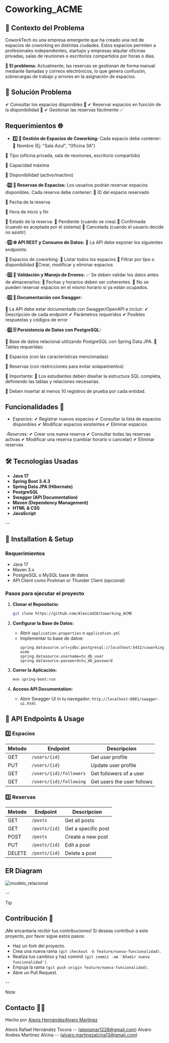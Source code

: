 # Coworking_ACME

## 📌 Contexto del Problema
CoworkTech es una empresa emergente que ha creado una red de espacios de coworking en distintas ciudades. Estos espacios permiten a profesionales independientes, startups y empresas alquilar oficinas privadas, salas de reuniones o escritorios compartidos por horas o días.

📅 **El problema:** Actualmente, las reservas se gestionan de forma manual mediante llamadas y correos electrónicos, lo que genera confusión, sobrecargas de trabajo y errores en la asignación de espacios.

## 📌 Solución Problema
✔ Consultar los espacios disponibles 🏢
✔ Reservar espacios en función de la disponibilidad 📆
✔ Gestionar las reservas fácilmente ✅

## Requerimientos 🌐

- **1️⃣ 🏢 Gestión de Espacios de Coworking:**
Cada espacio debe contener:
📌 Nombre (Ej: "Sala Azul", "Oficina 3A")

📌 Tipo (oficina privada, sala de reuniones, escritorio compartido)

📌 Capacidad máxima

📌 Disponibilidad (activo/inactivo)

-**2️⃣ 📆 Reservas de Espacios:**
  Los usuarios podrán reservar espacios disponibles. Cada reserva debe contener:
📌 ID del espacio reservado

📌 Fecha de la reserva

📌 Hora de inicio y fin

📌 Estado de la reserva:
  🔹 Pendiente (cuando se crea)
  🔹 Confirmada (cuando es aceptada por el sistema)
  🔹 Cancelada (cuando el usuario decide no asistir)

-**3️⃣ 🌐 API REST y Consumo de Datos:**
📢 La API debe exponer los siguientes endpoints:

📌 Espacios de coworking:
  🔹 Listar todos los espacios
  🔹 Filtrar por tipo o disponibilidad
  🔹Crear, modificar y eliminar espacios

-**4️⃣ 🚨 Validación y Manejo de Errores:**
✅ Se deben validar los datos antes de almacenarlos:
🔹 Fechas y horarios deben ser coherentes.
🔹 No se pueden reservar espacios en el mismo horario si ya están ocupados.

-**5️⃣ 📖 Documentación con Swagger:**

📌 La API debe estar documentada con Swagger/OpenAPI e incluir:
	✔ Descripción de cada endpoint
	✔ Parámetros requeridos
	✔ Posibles respuestas y códigos de error

 -**6️⃣ 🗄 Persistencia de Datos con PostgreSQL:**
 
 📌 Base de datos relacional utilizando PostgreSQL con Spring Data JPA.
🔹 Tablas requeridas:

📌 Espacios (con las características mencionadas)

  📌 Reservas (con restricciones para evitar solapamientos)
  
📢 Importante:
📌 Los estudiantes deben diseñar la estructura SQL completa, definiendo las tablas y relaciones necesarias.

📌 Deben insertar al menos 10 registros de prueba por cada entidad.

## Funcionalidades 🔨

- *Espacios:*
✔ Registrar nuevos espacios
✔ Consultar la lista de espacios disponibles
✔ Modificar espacios existentes
✔ Eliminar espacios

-*Reservas:*
✔ Crear una nueva reserva
✔ Consultar todas las reservas activas
✔ Modificar una reserva (cambiar horario o cancelar)
✔ Eliminar reservas

## 🛠️ Tecnologías Usadas
- **Java 17**
- **Spring Boot 3.4.3**
- **Spring Data JPA (Hibernate)**
- **PostgreSQL**
- **Swagger (API Documentation)**
- **Maven (Dependency Management)**
- **HTML & CSS**
- **JavaScript**

--

## 🚀 Installation & Setup

### Requerimientos
- Java 17
- Maven 3.x
- PostgreSQL o MySQL base de datos
- API Client como Postman or Thunder Client (opcional)

### Pasos para ejecutar el proyecto
1. **Clonar el Repositorio:**
   ```sh
   git clone https://github.com/AlexisH28/Coworking_ACME
   ```

2. **Configurar la Base de Datos:**
   - Abrir `application.properties` o `application.yml`
   - Implementar tu base de datoe:
     ```properties
     spring.datasource.url=jdbc:postgresql://localhost:5432/coworking-acme
     spring.datasource.username=tu_db_user
     spring.datasource.password=tu_db_password
     ```

3. **Correr la Aplicación:**
   ```sh
   mvn spring-boot:run
   ```

4. **Acceso API Documentation:**
   - Abrir Swagger UI in tu navegador: `http://localhost:8081/swagger-ui.html`

## 📌 API Endpoints & Usage

### 2️⃣ Espacios
| Metodo | Endpoint               | Descripcion                |
|--------|-----------------------|-----------------------------|
| GET    | `/users/{id}`          | Get user profile            |
| PUT    | `/users/{id}`          | Update user profile         |
| GET    | `/users/{id}/followers` | Get followers of a user     |
| GET    | `/users/{id}/following` | Get users the user follows  |

### 3️⃣ Reservas
| Metodo | Endpoint          | Descripcion                       |
|--------|------------------|-------------------------------------|
| GET    | `/posts`          | Get all posts                      |
| GET    | `/posts/{id}`     | Get a specific post                |
| POST   | `/posts`          | Create a new post                  |
| PUT    | `/posts/{id}`     | Edit a post                        |
| DELETE | `/posts/{id}`     | Delete a post                      |

## ER Diagram
![modelo_relacional](https://github.com/user-attachments/assets/b0d79b9b-7a02-4161-80b5-acb18ee7aebe)

--

> [!TIP]
> ## Contribución 👥

¡Me encantaría recibir tus contribuciones! Si deseas contribuir a este proyecto, por favor sigue estos pasos:

- Haz un fork del proyecto.
- Crea una nueva rama `(git checkout -b feature/nueva-funcionalidad)`.
- Realiza tus cambios y haz commit `(git commit -am 'Añadir nueva funcionalidad')`.
- Empuja la rama `(git push origin feature/nueva-funcionalidad)`.
- Abre un Pull Request.

--

> [!NOTE]
> ## Contacto 🧑‍💻

Hecho por [Alexis Hernández](https://github.com/AlexisH28)[Alvaro Martínez](https://github.com/alvaroMartinez13)

Alexis Rafael Hernández Tocora -- (alexismar1228@gmail.com)
Alvaro Andres Martínez Alcina -- (alvaro.martinezalcina13@gmail.com)
